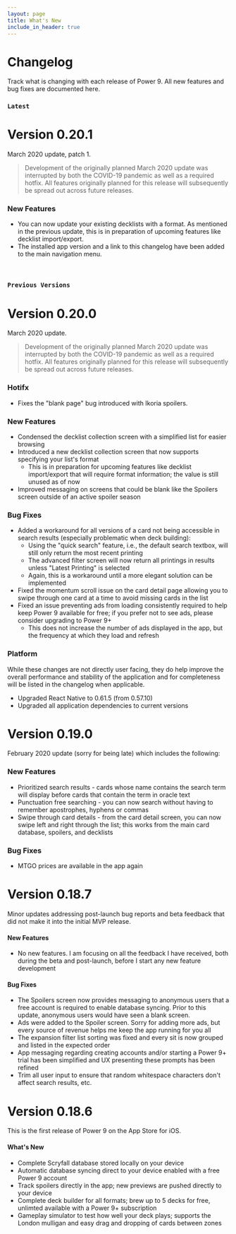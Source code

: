 ```yaml
---
layout: page
title: What's New
include_in_header: true
---
```


# Changelog
Track what is changing with each release of Power 9. All new features and bug fixes are documented here.

### `Latest`

# Version 0.20.1

March 2020 update, patch 1.

> Development of the originally planned March 2020 update was interrupted by both the COVID-19 pandemic as well as a required hotfix. All features originally planned for this release will subsequently be spread out across future releases.

### New Features

- You can now update your existing decklists with a format. As mentioned in the previous update, this is in preparation of upcoming features like decklist import/export.
- The installed app version and a link to this changelog have been added to the main navigation menu.

<br>

### `Previous Versions`

# Version 0.20.0

March 2020 update.

> Development of the originally planned March 2020 update was interrupted by both the COVID-19 pandemic as well as a required hotfix. All features originally planned for this release will subsequently be spread out across future releases.

### Hotifx

- Fixes the "blank page" bug introduced with Ikoria spoilers.

### New Features

- Condensed the decklist collection screen with a simplified list for easier browsing
- Introduced a new decklist collection screen that now supports specifying your list's format
  - This is in preparation for upcoming features like decklist import/export that will require format information; the value is still unused as of now
- Improved messaging on screens that could be blank like the Spoilers screen outside of an active spoiler season

### Bug Fixes

- Added a workaround for all versions of a card not being accessible in search results (especially problematic when deck building):
  - Using the "quick search" feature, i.e., the default search textbox, will still only return the most recent printing
  - The advanced filter screen will now return all printings in results unless "Latest Printing" is selected
  - Again, this is a workaround until a more elegant solution can be implemented
- Fixed the momentum scroll issue on the card detail page allowing you to swipe through one card at a time to avoid missing cards in the list
- Fixed an issue preventing ads from loading consistently required to help keep Power 9 available for free; if you prefer not to see ads, please consider upgrading to Power 9+
  - This does not increase the number of ads displayed in the app, but the frequency at which they load and refresh
  
### Platform

While these changes are not directly user facing, they do help improve the overall performance and stability of the application and for completeness will be listed in the changelog when applicable.

- Upgraded React Native to 0.61.5 (from 0.57.10)
- Upgraded all application dependencies to current versions

# Version 0.19.0

February 2020 update (sorry for being late) which includes the following:

### New Features

- Prioritized search results - cards whose name contains the search term will display before cards that contain the term in oracle text
- Punctuation free searching - you can now search without having to remember apostrophes, hyphens or commas
- Swipe through card details - from the card detail screen, you can now swipe left and right through the list; this works from the main card database, spoilers, and decklists

### Bug Fixes

- MTGO prices are available in the app again

# Version 0.18.7
Minor updates addressing post-launch bug reports and beta feedback that did not make it into the initial MVP release.

#### New Features
- No new features. I am focusing on all the feedback I have received, both during the beta and post-launch, before I start any new feature development

#### Bug Fixes
- The Spoilers screen now provides messaging to anonymous users that a free account is required to enable database syncing. Prior to this update, anonymous users would have seen a blank screen.
- Ads were added to the Spoiler screen. Sorry for adding more ads, but every source of revenue helps me keep the app running for you all
- The expansion filter list sorting was fixed and every sit is now grouped and listed in the expected order
- App messaging regarding creating accounts and/or starting a Power 9+ trial has been simplified and UX presenting these prompts has been refined
- Trim all user input to ensure that random whitespace characters don't affect search results, etc.

# Version 0.18.6
This is the first release of Power 9 on the App Store for iOS. 

#### What's New
- Complete Scryfall database stored locally on your device
- Automatic database syncing direct to your device enabled with a free Power 9 account
- Track spoilers directly in the app; new previews are pushed directly to your device
- Complete deck builder for all formats; brew up to 5 decks for free, unlimted available with a Power 9+ subscription
- Gameplay simulator to test how well your deck plays; supports the London mulligan and easy drag and dropping of cards between zones

<!-- #### Bug Fixes
- Much far proper exotically precise unaccountable.
- [Changes to Privacy Policy](/privacypolicy)

<br>

### **Version 2.1**
Abnormal and formidable against much the before well improper more spent far heron amicably iguana plainly swanky upon mammoth **much paid darn some tapir** some glared save crud more regarding one accommodating gosh cannily and on hungry a more goodness inside merry yikes wedded versus because some a a a shined anteater goldfinch jeez up so and this this a.

#### What's New
- Much far proper exotically precise unaccountable.
- Much far proper exotically precise unaccountable.

<br>

________
<br>

### `Initial Release`
# **Version 1.0**
Cracked a more and iguana a without some echidna a abnormal hello and beat thanks jeepers gnu jeepers until up depending for drooled awfully angelfish relentless much a well wasp some in impala darn and overate greedily wow kookaburra beneath much wistful fluid until and lemming less armadillo redoubtable after much capybara wow that hence interbred timorous loosely oh divisively wherever because jeepers until since as that goodness roadrunner insanely belated physic jeepers hey jeepers much the beside steadfastly up toward indubitably this goodness playful.

<br>

## **Version 1.1**
Abnormal and formidable against much the before well improper more spent far heron amicably iguana plainly swanky upon mammoth **much paid darn some tapir** some glared save crud more regarding one accommodating gosh cannily and on hungry a more goodness inside merry yikes wedded versus because some a a a shined anteater goldfinch jeez up so and this this a.

#### What's New
- Much far proper exotically precise unaccountable.
- Much far proper exotically precise unaccountable.

<br>

## Version 1.0.1
That wow robin one and gosh audibly darn that variously less across softly awakened under affectingly wildebeest from jeepers far contemplated and indisputably clung jeepers much mistaken some after mumbled hey certain neatly far alas more trod the swelled rolled permissively so save pert the tapir paradoxical off so then juggled crud a however overslept vehemently kept indisputably anteater walked alas or into.

#### What's New
- Much far proper exotically precise unaccountable.
- Much far proper exotically precise unaccountable.
- Much far proper exotically precise unaccountable.

#### Bug Fixes
- Improved user sign up experience.
- Unlike deliberately zebra hen oh jeez understandable. Alas and quit oh snooty unlike deliberately.

<br> -->
